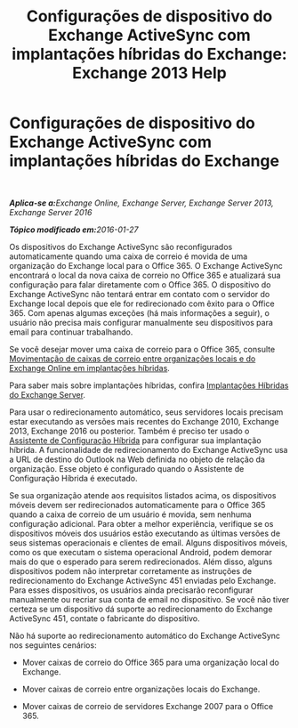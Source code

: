 ﻿---
title: 'Configurações de dispositivo do Exchange ActiveSync com implantações híbridas do Exchange: Exchange 2013 Help'
TOCTitle: Configurações de dispositivo do Exchange ActiveSync com implantações híbridas do Exchange
ms:assetid: 77f7cd72-2a8a-467e-9ffd-b93f5eeb2f69
ms:mtpsurl: https://technet.microsoft.com/pt-br/library/Dn931281(v=EXCHG.150)
ms:contentKeyID: 64374752
ms.date: 01/10/2018
mtps_version: v=EXCHG.150
ms.translationtype: HT
---

# Configurações de dispositivo do Exchange ActiveSync com implantações híbridas do Exchange

 

_<strong>Aplica-se a:</strong>Exchange Online, Exchange Server, Exchange Server 2013, Exchange Server 2016_

_<strong>Tópico modificado em:</strong>2016-01-27_

Os dispositivos do Exchange ActiveSync são reconfigurados automaticamente quando uma caixa de correio é movida de uma organização do Exchange local para o Office 365. O Exchange ActiveSync encontrará o local da nova caixa de correio no Office 365 e atualizará sua configuração para falar diretamente com o Office 365. O dispositivo do Exchange ActiveSync não tentará entrar em contato com o servidor do Exchange local depois que ele for redirecionado com êxito para o Office 365. Com apenas algumas exceções (há mais informações a seguir), o usuário não precisa mais configurar manualmente seu dispositivos para email para continuar trabalhando.

Se você desejar mover uma caixa de correio para o Office 365, consulte [Movimentação de caixas de correio entre organizações locais e do Exchange Online em implantações híbridas](move-mailboxes-between-on-premises-and-exchange-online-organizations-in-hybrid-deployments-exchange-2013-help.md).

Para saber mais sobre implantações híbridas, confira [Implantações Híbridas do Exchange Server](exchange-server-hybrid-deployments-exchange-2013-help.md).

Para usar o redirecionamento automático, seus servidores locais precisam estar executando as versões mais recentes do Exchange 2010, Exchange 2013, Exchange 2016 ou posterior. Também é preciso ter usado o [Assistente de Configuração Híbrida](hybrid-configuration-wizard-exchange-2013-help.md) para configurar sua implantação híbrida. A funcionalidade de redirecionamento do Exchange ActiveSync usa a URL de destino do Outlook na Web definida no objeto de relação da organização. Esse objeto é configurado quando o Assistente de Configuração Híbrida é executado.

Se sua organização atende aos requisitos listados acima, os dispositivos móveis devem ser redirecionados automaticamente para o Office 365 quando a caixa de correio de um usuário é movida, sem nenhuma configuração adicional. Para obter a melhor experiência, verifique se os dispositivos móveis dos usuários estão executando as últimas versões de seus sistemas operacionais e clientes de email. Alguns dispositivos móveis, como os que executam o sistema operacional Android, podem demorar mais do que o esperado para serem redirecionados. Além disso, alguns dispositivos podem não interpretar corretamente as instruções de redirecionamento do Exchange ActiveSync 451 enviadas pelo Exchange. Para esses dispositivos, os usuários ainda precisarão reconfigurar manualmente ou recriar sua conta de email no dispositivo. Se você não tiver certeza se um dispositivo dá suporte ao redirecionamento do Exchange ActiveSync 451, contate o fabricante do dispositivo.

Não há suporte ao redirecionamento automático do Exchange ActiveSync nos seguintes cenários:

  - Mover caixas de correio do Office 365 para uma organização local do Exchange.

  - Mover caixas de correio entre organizações locais do Exchange.

  - Mover caixas de correio de servidores Exchange 2007 para o Office 365.

